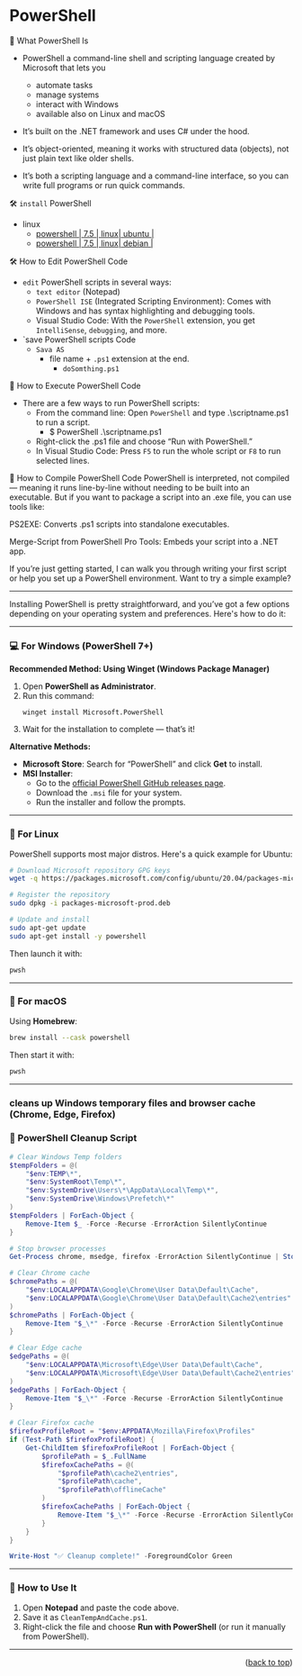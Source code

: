 <a name="topage"></a>

# PowerShell

🧠 What PowerShell Is

* PowerShell a command-line shell and scripting language created by Microsoft that lets you
   * automate tasks
   * manage systems
   * interact with Windows
   * available also on Linux and macOS

* It’s built on the .NET framework and uses C# under the hood.
* It’s object-oriented, meaning it works with structured data (objects), not just plain text like older shells.
* It’s both a scripting language and a command-line interface, so you can write full programs or run quick commands.

🛠️ `install` PowerShell
* linux
   * [powershell | 7.5 | linux| ubuntu |](https://learn.microsoft.com/en-us/powershell/scripting/install/install-ubuntu?view=powershell-7.5)
   * [powershell | 7.5 | linux| debian |](https://learn.microsoft.com/en-us/powershell/scripting/install/install-debian?view=powershell-7.5)

🛠️ How to Edit PowerShell Code
* `edit` PowerShell scripts in several ways:
   * `text editor` (Notepad)
   * `PowerShell ISE` (Integrated Scripting Environment): Comes with Windows and has syntax highlighting and debugging tools.
   * Visual Studio Code: With the `PowerShell` extension, you get `IntelliSense`, `debugging`, and more.
* `save PowerShell scripts Code
   * `Sava AS`
      * file name + `.ps1` extension at the end.
         * `doSomthing.ps1`
  
🧪 How to Execute PowerShell Code

* There are a few ways to run PowerShell scripts:
   * From the command line: Open `PowerShell` and type .\scriptname.ps1 to run a script.
      * $ PowerShell .\scriptname.ps1
   * Right-click the .ps1 file and choose “Run with PowerShell.”
   * In Visual Studio Code: Press `F5` to run the whole script or `F8` to run selected lines.

🧱 How to Compile PowerShell Code
PowerShell is interpreted, not compiled — meaning it runs line-by-line without needing to be built into an executable. But if you want to package a script into an .exe file, you can use tools like:

PS2EXE: Converts .ps1 scripts into standalone executables.

Merge-Script from PowerShell Pro Tools: Embeds your script into a .NET app.

If you’re just getting started, I can walk you through writing your first script or help you set up a PowerShell environment. Want to try a simple example?



----

Installing PowerShell is pretty straightforward, and you’ve got a few options depending on your operating system and preferences. Here's how to do it:

---

### 💻 For Windows (PowerShell 7+)

**Recommended Method: Using Winget (Windows Package Manager)**
1. Open **PowerShell as Administrator**.
2. Run this command:
   ```
   winget install Microsoft.PowerShell
   ```
3. Wait for the installation to complete — that’s it!

**Alternative Methods:**
- **Microsoft Store**: Search for “PowerShell” and click **Get** to install.
- **MSI Installer**:
  - Go to the [official PowerShell GitHub releases page](https://learn.microsoft.com/en-us/powershell/scripting/install/installing-powershell?view=powershell-7.5).
  - Download the `.msi` file for your system.
  - Run the installer and follow the prompts.

---

### 🐧 For Linux

PowerShell supports most major distros. Here's a quick example for Ubuntu:

```bash
# Download Microsoft repository GPG keys
wget -q https://packages.microsoft.com/config/ubuntu/20.04/packages-microsoft-prod.deb

# Register the repository
sudo dpkg -i packages-microsoft-prod.deb

# Update and install
sudo apt-get update
sudo apt-get install -y powershell
```

Then launch it with:
```bash
pwsh
```

---

### 🍎 For macOS

Using **Homebrew**:
```bash
brew install --cask powershell
```
Then start it with:
```bash
pwsh
```

---


### cleans up Windows temporary files and browser cache (Chrome, Edge, Firefox)


### 🧹 PowerShell Cleanup Script

```powershell
# Clear Windows Temp folders
$tempFolders = @(
    "$env:TEMP\*",
    "$env:SystemRoot\Temp\*",
    "$env:SystemDrive\Users\*\AppData\Local\Temp\*",
    "$env:SystemDrive\Windows\Prefetch\*"
)
$tempFolders | ForEach-Object {
    Remove-Item $_ -Force -Recurse -ErrorAction SilentlyContinue
}

# Stop browser processes
Get-Process chrome, msedge, firefox -ErrorAction SilentlyContinue | Stop-Process -Force -ErrorAction SilentlyContinue

# Clear Chrome cache
$chromePaths = @(
    "$env:LOCALAPPDATA\Google\Chrome\User Data\Default\Cache",
    "$env:LOCALAPPDATA\Google\Chrome\User Data\Default\Cache2\entries"
)
$chromePaths | ForEach-Object {
    Remove-Item "$_\*" -Force -Recurse -ErrorAction SilentlyContinue
}

# Clear Edge cache
$edgePaths = @(
    "$env:LOCALAPPDATA\Microsoft\Edge\User Data\Default\Cache",
    "$env:LOCALAPPDATA\Microsoft\Edge\User Data\Default\Cache2\entries"
)
$edgePaths | ForEach-Object {
    Remove-Item "$_\*" -Force -Recurse -ErrorAction SilentlyContinue
}

# Clear Firefox cache
$firefoxProfileRoot = "$env:APPDATA\Mozilla\Firefox\Profiles"
if (Test-Path $firefoxProfileRoot) {
    Get-ChildItem $firefoxProfileRoot | ForEach-Object {
        $profilePath = $_.FullName
        $firefoxCachePaths = @(
            "$profilePath\cache2\entries",
            "$profilePath\cache",
            "$profilePath\offlineCache"
        )
        $firefoxCachePaths | ForEach-Object {
            Remove-Item "$_\*" -Force -Recurse -ErrorAction SilentlyContinue
        }
    }
}

Write-Host "✅ Cleanup complete!" -ForegroundColor Green
```

---

### 🚀 How to Use It
1. Open **Notepad** and paste the code above.
2. Save it as `CleanTempAndCache.ps1`.
3. Right-click the file and choose **Run with PowerShell** (or run it manually from PowerShell).


------


<p align="right">(<a href="#topage">back to top</a>)</p>
<br/>
<br/>

